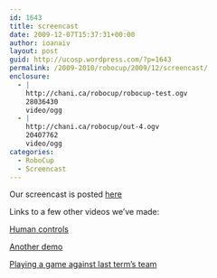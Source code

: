 ```yaml
---
id: 1643
title: screencast
date: 2009-12-07T15:37:31+00:00
author: ioanaiv
layout: post
guid: http://ucosp.wordpress.com/?p=1643
permalink: /2009-2010/robocup/2009/12/screencast/
enclosure:
  - |
    http://chani.ca/robocup/robocup-test.ogv
    28036430
    video/ogg
  - |
    http://chani.ca/robocup/out-4.ogv
    20407762
    video/ogg
categories:
  - RoboCup
  - Screencast
---
```

Our screencast is posted [here](http://www.youtube.com/watch?v=QDkb3_rYbnY)

Links to a few other videos we&#8217;ve made:

[Human controls](http://www.youtube.com/watch?v=YWxeflrym4M)

[Another demo](http://chani.ca/robocup/robocup-test.ogv)

[Playing a game against last term&#8217;s team](http://chani.ca/robocup/out-4.ogv)
